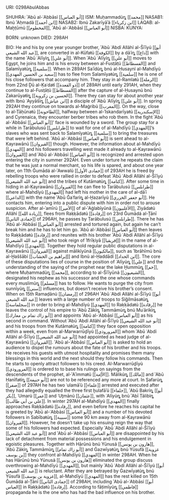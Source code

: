 URI: 0298AbulAbbas

SHUHRA: ʾAbū al-ʿAbbāsỉ [[أبو العباس]]
ISM: Muḥammadủȵ [[محمد]]
NASAB1: Ibnủ ʾAḥmadả [[ابن أحمد]]
NASAB2: Ibnủ Zakarīyāʾả [[ابن زكرياء]]
LAQAB: al-Maḫṭūmủ [[المخطوم]], ʾAbū al-ʿAbbāsỉ [[أبو العباس]]
NISBA: 
KUNYA: 

BORN: unknown
DIED: 298AH

BIO: He and his by one year younger brother, ʾAbū ʿAbdỉ Allãhỉ al-Šīʿīyủ [[أبو عبد الله الشيعي]], are converted in al-Kūfaŧủ [[الكوفة]] by a dāʿỉȵ [[داع]] with the name ʾAbū ʿAlīyỉȵ [[أبو علي]]. When ʾAbū ʿAlīyỉȵ [[أبو علي]] moves to Egypt, he joins him and is his envoy between al-Fusṭāṭủ [[الفسطاط]] and Salamīyaŧủȵ [[سلمية]]. When in 289AH Saʿīdủȵ bnủ al-Ḥusaynỉ al-Mahdīyủ [[سعيد بن الحسين المهدي]] has to flee from Salamīyaŧủȵ [[سلمية]] he is one of his close followers that accompany him. They stay in al-Ramlaŧủ [[الرملة]] from 22nd Ḏū al-Ḳaʿdaŧỉ [[ذو القعدة]] of 289AH until early 291AH, when they continue to al-Fusṭāṭủ [[الفسطاط]] after the capture of al-Ḥusaynủ bnủ Zakarūyaŧỉȵ [[الحسين بن زكروية]]. There they can stay for about another year with Ibnủ ʿAyyāšỉȵ [[ابن عياش]] a disciple of ʾAbū ʿAlīyỉȵ [[أبو علي]]. In spring 292AH they continue on towards al-Maġribủ [[المغرب]]. On the way, close to al-Ṭāḥūnaŧủ [[الطاحونة]], halfway between al-ʾIskandarīyaŧủ [[الإسكندرية]] and Cyrenaica, they encounter berber tribes who rob them. In the fight ʾAbū al-ʿAbbāsỉ [[أبو العباس]]’ face is wounded by a sword. The group stay for a while in Ṭarābulusủ [[طرابلس]] to wait for one of al-Mahdīyủ [[المهدي]]’s slaves who was sent back to Salamīyaŧủȵ [[سلمية]] to bring the treasures that were left behind. ʾAbū al-ʿAbbāsỉ [[أبو العباس]] is sent ahead to al-Ḳayrawānủ [[القيروان]] though. However, the information about al-Mahdīyủ [[المهدي]] and his followers travelling west made it already to al-Ḳayrawānủ [[القيروان]] and ʾAbū al-ʿAbbāsỉ [[أبو العباس]] is recognized and arrested upon entering the city in summer 292AH. Even under torture he repeats the claim that he was just a normal merchant, so his life is spared, and about one year later, on 11th Ǧumādá al-ʾAwwalủ [[جمادى الأول]] of 293AH he is freed by rebelling troops who were rallied in order to defeat ʾAbū ʿAbdỉ Allãhỉ al-Šīʿīyủ [[أبو عبد الله الشيعي]] and the tribes of Kutāmaŧủȵ [[كتامة]]. After some time in hiding in al-Ḳayrawānủ [[القيروان]] he can flee to Ṭarābulusủ [[طرابلس]] where al-Mahdīyủ [[المهدي]] had left his mother in the care of al-dāʿī [[الداعي]] with the name ʾAbū Ǧaʿfarỉȵ al-Ḫazarīyủ [[أبو جعفر الخزري]]. He contacts him, entering into a public dispute with him in order not to arouse suspicion. After al-ʾamīrủ [[الأمير]] of al-ʾAġlabīyūnả [[الأغلبيون]], Ziyādaŧủ Allãhỉ [[زيادة الله]], flees from Raḳḳādaŧủ [[رقادة]] on 23rd Ǧumādá al-Ṯānī [[جمادى الثاني]] of 296AH, he passes by Ṭarābulusủ [[طرابلس]]. There he has ʾAbū al-ʿAbbāsỉ [[أبو العباس]] arrested and tortured again, but again he can’t break him and he has to let him go. ʾAbū al-ʿAbbāsỉ [[أبو العباس]] then leaves to Raḳḳādaŧủ [[رقادة]] and reunites with his brother ʾAbū ʿAbdỉ Allãhỉ al-Šīʿīyủ [[أبو عبد الله الشيعي]] who took reign of ʾIfrīḳiyā [[إفريقيا]] in the name of al-Mahdīyủ [[المهدي]]. Together they hold regular public disputations in al-Ḳayrawānủ [[القيروان]] against mālikīyūnả [[مالكيون]], such as ʾIbrāhīmủ bnủ al-Ḫaššābỉ [[إبراهيم بن الخشاب]] and Ibnủ al-Ḥaddādỉ [[ابن الحداد]]. The core of these disputations lies of course in the position of ʿAlīyủȵ [[علي]] and the understanding of the saying of the prophet near the lake Ḫummủȵ [[خم]], where Muḥammadủȵ [[محمد]], according to al-Šīʿīyūnả [[الشيعيون]], designated his nephew as his successor and the one whose commands every muslimủȵ [[مسلم]] has to follow. He wants to purge the city from sunnīyủȵ [[سني]] influences, but doesn’t receive his brother’s consent. When on 15th Ramaḍānủ [[رمضان]] of 296AH ʾAbū ʿAbdỉ Allãhỉ al-Šīʿīyủ [[أبو عبد الله الشيعي]] leaves with a large number of troops to Siǧilmāsaŧủȵ [[سجلماسة]] in order to bring al-Mahdīyủ [[المهدي]] to Raḳḳādaŧủ [[رقادة]] he leaves the control of his empire to ʾAbū Zākỉȵ Tammāmủȵ bnủ Muʿārikỉȵ [[أبو زاك تمام بن معارك]] and appoints ʾAbū al-ʿAbbāsỉ [[أبو العباس]] as his second in command. Without ʾAbū ʿAbdỉ Allãhỉ al-Šīʿīyủ [[أبو عبد الله الشيعي]] and his troops from the Kutāmaŧủȵ [[كتامة]] they face open opposition within a week, even from al-Marwarrūḏīyủ [[المروروذي]] whom ʾAbū ʿAbdỉ Allãhỉ al-Šīʿīyủ [[أبو عبد الله الشيعي]] had appointed as head judge of al-Ḳayrawānủ [[القيروان]]. ʾAbū al-ʿAbbāsỉ [[أبو العباس]] is asked to hold an audience to dispel the rumours about the fate of his brother and his troops. He receives his guests with utmost hospitality and promises them many blessings in this world and the next should they follow his commands. Then he starts to openly attract followers to his creed. Al-Marwarrūḏīyủ [[المروروذي]] is ordered to to base his rulings on sayings from the descendents of the prophet, al-ʾAʾimmaŧủ [[الأإمة]]. Mālikủȵ [[مالك]] and ʾAbū Ḥanīfaŧỉȵ [[أبو حنيفة]] are not to be referenced any more at court. In Ṣafarủȵ [[صفر]] of 297AH he has two ʿulamāʾủ [[علماء]] arrested and executed after they had allegedly equalled the three first ḫulafāʾủ [[خلفاء]], ʾAbū Bakrỉȵ [[أبو بكر]], ʿUmarủ [[عمر]] and ʿUṯmānủ [[عثمان]], with ʿAlīyủȵ bnủ ʾAbī Ṭālibỉȵ [[علي بن أبي طالب]]. In winter 297AH al-Mahdīyủ [[المهدي]] finally approaches Raḳḳādaŧủ [[رقادة]], and even before he reaches his capital he is greeted by ʾAbū al-ʿAbbāsỉ [[أبو العباس]] and a number of his devoted followers in Sabībaŧủȵ [[سبيبة]] some 90 km away from al-Ḳayrawānủ [[القيروان]]. However, he doesn’t take up his ensuing reign the way that some of his followers had expected. Especially ʾAbū ʿAbdỉ Allãhỉ al-Šīʿīyủ [[أبو عبد الله الشيعي]] and ʾAbū al-ʿAbbāsỉ [[أبو العباس]] are disappointed by his lack of detachment from material possessions and his endulgement in egoistic pleasures. Together with Hārūnủ bnủ Yūnusả [[هارون بن يونس]], ʾAbū Zākỉȵ Tammāmủȵ [[أبو زاك تمام]] and Ġazwīyaŧủȵ bnủ Yūsufả [[غزوية بن يوسف]] they confront al-Mahdīyủ [[المهدي]] in winter 298AH. When he has Hārūnủ bnủ Yūnusả [[هارون بن يونس]] eliminated the group discuss overthrowing al-Mahdīyủ [[المهدي]], but mainly ʾAbū ʿAbdỉ Allãhỉ al-Šīʿīyủ [[أبو عبد الله الشيعي]] is reluctant. After they are betrayed by Ġazwīyaŧủȵ bnủ Yūsufả [[غزوية بن يوسف]], al-Mahdīyủ [[المهدي]] has the rest killed on 15th Ǧumādá al-Ṯānī [[جمادى الثاني]] of 298AH, including ʾAbū al-ʿAbbāsỉ [[أبو العباس]] in Raḳḳādaŧủ [[رقادة]]. According to fāṭimīyủȵ [[فاطمي]] propaganda he is the one who has had the bad influence on his brother.
